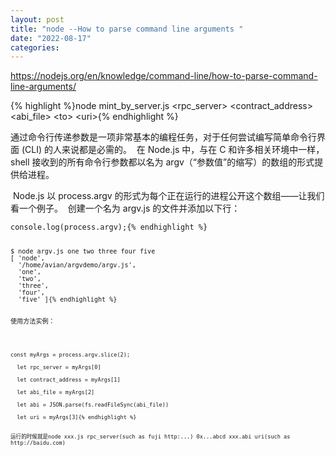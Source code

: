 ```yaml
---
layout: post
title: "node --How to parse command line arguments "
date: "2022-08-17"
categories: 
---
```

<p><a href="https://nodejs.org/en/knowledge/command-line/how-to-parse-command-line-arguments/">https://nodejs.org/en/knowledge/command-line/how-to-parse-command-line-arguments/</a></p>

{% highlight %}node mint_by_server.js &lt;rpc_server&gt; &lt;contract_address&gt; &lt;abi_file&gt; &lt;to&gt; &lt;uri&gt;{% endhighlight %}

<p>通过命令行传递参数是一项非常基本的编程任务，对于任何尝试编写简单命令行界面 (CLI) 的人来说都是必需的。&nbsp; 在 Node.js 中，与在 C 和许多相关环境中一样，shell 接收到的所有命令行参数都以名为 argv（&ldquo;参数值&rdquo;的缩写）的数组的形式提供给进程。</p>

<p>&nbsp;Node.js 以 process.argv 的形式为每个正在运行的进程公开这个数组&mdash;&mdash;让我们看一个例子。&nbsp; 创建一个名为 argv.js 的文件并添加以下行：</p>

<pre>
<code class="language-js hljs language-javascript"><span class="hljs-variable language_">console</span>.<span class="hljs-title function_">log</span>(process.<span class="hljs-property">argv</span>);{% endhighlight %}

<pre>
<code class="language-bash hljs">$ node argv.js one two three four five
[ <span class="hljs-string">&#39;node&#39;</span>,
  <span class="hljs-string">&#39;/home/avian/argvdemo/argv.js&#39;</span>,
  <span class="hljs-string">&#39;one&#39;</span>,
  <span class="hljs-string">&#39;two&#39;</span>,
  <span class="hljs-string">&#39;three&#39;</span>,
  <span class="hljs-string">&#39;four&#39;</span>,
  <span class="hljs-string">&#39;five&#39;</span> ]{% endhighlight %}

<p>使用方法实例：</p>

<pre>
<code>const myArgs = process.argv.slice(2);

&nbsp; let rpc_server = myArgs[0]

&nbsp; let contract_address = myArgs[1]

&nbsp; let abi_file = myArgs[2]

&nbsp; let abi = JSON.parse(fs.readFileSync(abi_file))

&nbsp; let uri = myArgs[3]{% endhighlight %}

<p>运行的时候就是node xxx.js rpc_server(such as fuji http:...) 0x...abcd xxx.abi uri(such as http://baidu.com)</p>

<p>&nbsp;</p>

